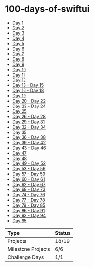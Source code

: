 # 100-days-of-swiftui

* [Day 1](https://github.com/lareenmelo/100-days-of-swiftui/blob/main/D1-D15/D1.md)
* [Day 2](https://github.com/lareenmelo/100-days-of-swiftui/blob/main/D1-D15/D2.md)
* [Day 3](https://github.com/lareenmelo/100-days-of-swiftui/blob/main/D1-D15/D3.md)
* [Day 4](https://github.com/lareenmelo/100-days-of-swiftui/blob/main/D1-D15/D4.md)
* [Day 5](https://github.com/lareenmelo/100-days-of-swiftui/blob/main/D1-D15/D5.md)
* [Day 6](https://github.com/lareenmelo/100-days-of-swiftui/blob/main/D1-D15/D6.md)
* [Day 7](https://github.com/lareenmelo/100-days-of-swiftui/blob/main/D1-D15/D7.md)
* [Day 8](https://github.com/lareenmelo/100-days-of-swiftui/blob/main/D1-D15/D8.md)
* [Day 9](https://github.com/lareenmelo/100-days-of-swiftui/blob/main/D1-D15/D9.md)
* [Day 10](https://github.com/lareenmelo/100-days-of-swiftui/blob/main/D1-D15/D10.md)
* [Day 11](https://github.com/lareenmelo/100-days-of-swiftui/blob/main/D1-D15/D11.md)
* [Day 12](https://github.com/lareenmelo/100-days-of-swiftui/blob/main/D1-D15/D12.md)
* [Day 13 - Day 15](https://github.com/lareenmelo/100-days-of-swiftui/tree/main/D1-D15/D13-D15)
* [Day 16 - Day 18](https://github.com/lareenmelo/100-days-of-swiftui/tree/main/PROJECT1)
* [Day 19](https://github.com/lareenmelo/100-days-of-swiftui/tree/main/CHALLENGE1)
* [Day 20 - Day 22](https://github.com/lareenmelo/100-days-of-swiftui/tree/main/PROJECT2)
* [Day 23 - Day 24](https://github.com/lareenmelo/100-days-of-swiftui/tree/main/PROJECT3)
* [Day 25](https://github.com/lareenmelo/100-days-of-swiftui/tree/main/MILESTONE1)
* [Day 26 - Day 28](https://github.com/lareenmelo/100-days-of-swiftui/tree/main/PROJECT4)
* [Day 29 - Day 31](https://github.com/lareenmelo/100-days-of-swiftui/tree/main/PROJECT5)
* [Day 32 - Day 34](https://github.com/lareenmelo/100-days-of-swiftui/tree/main/PROJECT6)
* [Day 35](https://github.com/lareenmelo/100-days-of-swiftui/tree/main/MILESTONE2)
* [Day 36 - Day 38](https://github.com/lareenmelo/100-days-of-swiftui/tree/main/PROJECT7)
* [Day 39 - Day 42](https://github.com/lareenmelo/100-days-of-swiftui/tree/main/PROJECT8)
* [Day 43 - Day 46](https://github.com/lareenmelo/100-days-of-swiftui/tree/main/PROJECT9)
* [Day 47](https://github.com/lareenmelo/100-days-of-swiftui/tree/main/MILESTONE3)
* [Day 48](https://www.hackingwithswift.com/100/swiftui/48)
* [Day 49 - Day 52](https://github.com/lareenmelo/100-days-of-swiftui/tree/main/PROJECT10)
* [Day 53 - Day 56](https://github.com/lareenmelo/100-days-of-swiftui/tree/main/PROJECT11)
* [Day 57 - Day 59](https://github.com/lareenmelo/100-days-of-swiftui/tree/main/PROJECT12)
* [Day 60 - Day 61](https://github.com/lareenmelo/100-days-of-swiftui/tree/main/MILESTONE4)
* [Day 62 - Day 67](https://github.com/lareenmelo/100-days-of-swiftui/tree/main/PROJECT13)
* [Day 68 - Day 73](https://github.com/lareenmelo/100-days-of-swiftui/tree/main/PROJECT14)
* [Day 74 - Day 76](https://github.com/lareenmelo/100-days-of-swiftui/tree/main/PROJECT15)
* [Day 77 - Day 78](https://github.com/lareenmelo/100-days-of-swiftui/tree/main/MILESTONE5)
* [Day 79 - Day 85](https://github.com/lareenmelo/100-days-of-swiftui/tree/main/PROJECT16)
* [Day 86 - Day 91](https://github.com/lareenmelo/100-days-of-swiftui/tree/main/PROJECT17)
* [Day 92 - Day 94](https://github.com/lareenmelo/100-days-of-swiftui/tree/main/PROJECT18)
* [Day 95](https://github.com/lareenmelo/100-days-of-swiftui/tree/main/MILESTONE6)

| Type | Status |
|:--|--|
| Projects | 18/19 |
| Milestone Projects | 6/6 |
| Challenge Days | 1/1 |
